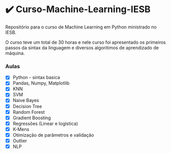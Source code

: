 # ✔️ Curso-Machine-Learning-IESB
<p> Repositório para o curso de Machine Learning em Python ministrado no IESB. </p>
O curso teve um total de 30 horas e nele curso foi apresentado os primeiros passos da sintax da linguagem e diversos algoritimos de aprendizado de máquina.

### Aulas

- [x] Python - sintax basica
- [x] Pandas, Numpy, Matplotlib
- [x] KNN
- [X] SVM
- [X] Naive Bayes
- [X] Decision Tree
- [X] Random Forest
- [X] Gradient Boosting
- [X] Regressões (Linear e logística)
- [X] K-Mens
- [X] Otimização de parâmetros e validação
- [X] Outlier
- [X] NLP
